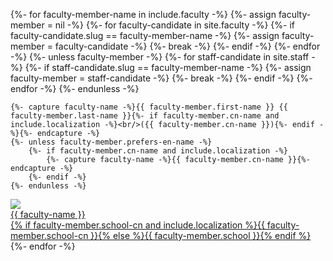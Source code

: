 {%- for faculty-member-name in include.faculty -%}
    {%- assign faculty-member = nil -%}
    {%- for faculty-candidate in site.faculty -%}
        {%- if faculty-candidate.slug == faculty-member-name -%}
            {%- assign faculty-member = faculty-candidate -%}
            {%- break -%}
        {%- endif -%}
    {%- endfor -%}
    {%- unless faculty-member -%}
        {%- for staff-candidate in site.staff -%}
            {%- if staff-candidate.slug == faculty-member-name -%}
                {%- assign faculty-member = staff-candidate -%}
                {%- break -%}
            {%- endif -%}
        {%- endfor -%}
    {%- endunless -%}

    {%- capture faculty-name -%}{{ faculty-member.first-name }} {{ faculty-member.last-name }}{%- if faculty-member.cn-name and include.localization -%}<br/>({{ faculty-member.cn-name }}){%- endif -%}{%- endcapture -%}
    {%- unless faculty-member.prefers-en-name -%}
        {%- if faculty-member.cn-name and include.localization -%}
            {%- capture faculty-name -%}{{ faculty-member.cn-name }}{%- endcapture -%}
        {%- endif -%}
    {%- endunless -%}
<div><a href="{{ faculty-member.url | relative_url }}"><div class="image"><img src="{% include site/faculty-headshot-filepath.html faculty=faculty-member %}" /></div><div class="name">{{ faculty-name }}</div><div class="school">{% if faculty-member.school-cn and include.localization %}{{ faculty-member.school-cn }}{% else %}{{ faculty-member.school }}{% endif %}</div>
</a></div>
{%- endfor -%}
